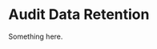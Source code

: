 [title]: # (Audit Data Retention)
[tags]: # (XXX)
[priority]: # (1873)
# Audit Data Retention
Something here.
